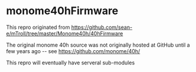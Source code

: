 # monome40hFirmware
This repro originated from https://github.com/sean-e/mTroll/tree/master/Monome40h/40hFirmware

The original monome 40h source was not originally hosted at GitHub until a few years ago -- see https://github.com/monome/40h/ 

This repro will eventually have serveral sub-modules
